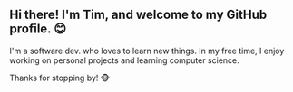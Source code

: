 ## Hi there! I'm Tim, and welcome to my GitHub profile. 😊

I'm a software dev. who loves to learn new things. In my free time, I enjoy working on personal projects and learning computer science.

Thanks for stopping by! 🐵
